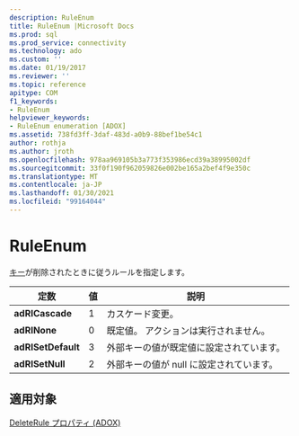 ```yaml
---
description: RuleEnum
title: RuleEnum |Microsoft Docs
ms.prod: sql
ms.prod_service: connectivity
ms.technology: ado
ms.custom: ''
ms.date: 01/19/2017
ms.reviewer: ''
ms.topic: reference
apitype: COM
f1_keywords:
- RuleEnum
helpviewer_keywords:
- RuleEnum enumeration [ADOX]
ms.assetid: 738fd3ff-3daf-483d-a0b9-88bef1be54c1
author: rothja
ms.author: jroth
ms.openlocfilehash: 978aa969105b3a773f353986ecd39a38995002df
ms.sourcegitcommit: 33f0f190f962059826e002be165a2bef4f9e350c
ms.translationtype: MT
ms.contentlocale: ja-JP
ms.lasthandoff: 01/30/2021
ms.locfileid: "99164044"
---
```

# <a name="ruleenum"></a>RuleEnum
[キー](./key-object-adox.md)が削除されたときに従うルールを指定します。  
  
|定数|値|説明|  
|--------------|-----------|-----------------|  
|**adRICascade**|1|カスケード変更。|  
|**adRINone**|0|既定値。 アクションは実行されません。|  
|**adRISetDefault**|3|外部キーの値が既定値に設定されています。|  
|**adRISetNull**|2|外部キーの値が null に設定されています。|  
  
## <a name="applies-to"></a>適用対象  
 [DeleteRule プロパティ (ADOX)](./deleterule-property-adox.md)